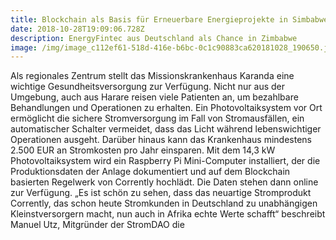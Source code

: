 ```yaml
---
title: Blockchain als Basis für Erneuerbare Energieprojekte in Simbabwe.
date: 2018-10-28T19:09:06.728Z
description: EnergyFintec aus Deutschland als Chance in Zimbabwe
image: /img/image_c112ef61-518d-416e-b6bc-0c1c90883ca620181028_190650.jpg
---
```


Als regionales Zentrum stellt das Missionskrankenhaus Karanda eine wichtige Gesundheitsversorgung zur Verfügung. Nicht nur aus der Umgebung, auch aus Harare reisen viele Patienten an, um bezahlbare Behandlungen und Operationen zu erhalten. Ein Photovoltaiksystem vor Ort ermöglicht die sichere Stromversorgung im Fall von Stromausfällen, ein automatischer Schalter vermeidet, dass das Licht während lebenswichtiger Operationen ausgeht. Darüber hinaus kann das Krankenhaus mindestens 2.500 EUR an Stromkosten pro Jahr einsparen. Mit dem 14,3 kW Photovoltaiksystem wird ein Raspberry Pi Mini-Computer installiert, der die Produktionsdaten der Anlage dokumentiert und auf dem Blockchain basierten Regelwerk von Corrently hochlädt. Die Daten stehen dann online zur Verfügung. „Es ist schön zu sehen, dass das neuartige Stromprodukt Corrently, das schon heute Stromkunden in Deutschland zu unabhängigen Kleinstversorgern macht, nun auch in Afrika echte Werte schafft“ beschreibt Manuel Utz, Mitgründer der StromDAO die
